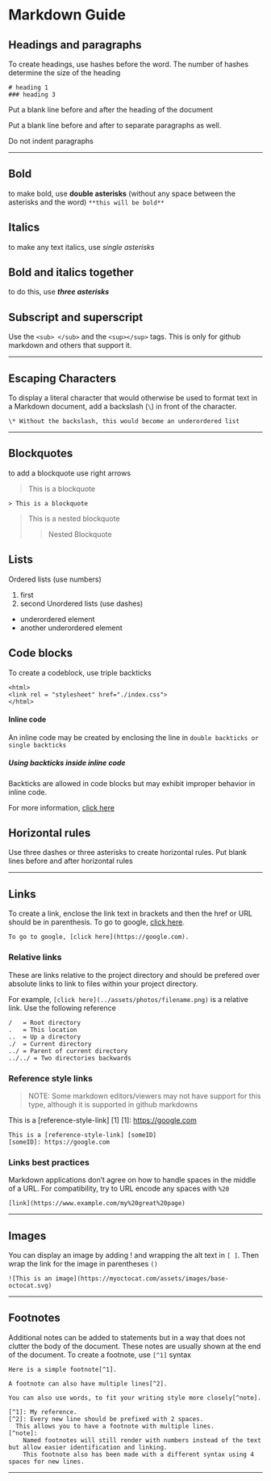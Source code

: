 # Markdown Guide

## Headings and paragraphs

To create headings, use hashes before the word. The number of hashes determine the size of the heading

```
# heading 1
### heading 3
```

Put a blank line before and after the heading of the document

Put a blank line before and after to separate paragraphs as well.

Do not indent paragraphs

---

## Bold

to make bold, use **double asterisks** (without any space between the asterisks and the word)
`**this will be bold** `

## Italics

to make any text italics, use _single asterisks_

## Bold and italics together

to do this, use **_three asterisks_**

## Subscript and superscript

Use the `<sub> </sub>` and the `<sup></sup>` tags. This is only for github markdown and others that support it.

---

## Escaping Characters

To display a literal character that would otherwise be used to format text in a Markdown document, add a backslash (`\`) in front of the character.

```
\* Without the backslash, this would become an underordered list
```

---

## Blockquotes

to add a blockquote use right arrows

> This is a blockquote

`> This is a blockquote`

> This is a nested blockquote
>
> > Nested Blockquote

## Lists

Ordered lists (use numbers)

1. first
2. second
   Unordered lists (use dashes)

- underordered element
- another underordered element

## Code blocks

To create a codeblock, use triple backticks

```
<html>
<link rel = "stylesheet" href="./index.css">
</html>
```

#### Inline code

An inline code may be created by enclosing the line in `double backticks or single backticks`

##### Using backticks inside inline code

Backticks are allowed in code blocks but may exhibit improper behavior in inline code.

For more information, [click here](https://stackoverflow.com/a/71150969/16465011)

## Horizontal rules

Use three dashes or three asterisks to create horizontal rules.
Put blank lines before and after horizontal rules

---

## Links

To create a link, enclose the link text in brackets and then the href or URL should be in parenthesis.
To go to google, [click here](https://google.com).

```
To go to google, [click here](https://google.com).
```

### Relative links

These are links relative to the project directory and should be prefered over absolute links to link to files within your project directory.

For example, `[click here](../assets/photos/filename.png)` is a relative link. Use the following reference

```
/   = Root directory
.   = This location
..  = Up a directory
./  = Current directory
../ = Parent of current directory
../../ = Two directories backwards
```

### Reference style links

> NOTE: Some markdown editors/viewers may not have support for this type, although it is supported in github markdowns

This is a [reference-style-link] [1]
[1]: https://google.com

```
This is a [reference-style-link] [someID]
[someID]: https://google.com
```

### Links best practices

Markdown applications don’t agree on how to handle spaces in the middle of a URL. For compatibility, try to URL encode any spaces with `%20`

```
[link](https://www.example.com/my%20great%20page)
```

---

## Images

You can display an image by adding ! and wrapping the alt text in `[ ]`. Then wrap the link for the image in parentheses `()`

```
![This is an image](https://myoctocat.com/assets/images/base-octocat.svg)
```

---

## Footnotes

Additional notes can be added to statements but in a way that does not clutter the body of the document. These notes are usually shown at the end of the document. To create a footnote, use `[^1]` syntax

```
Here is a simple footnote[^1].

A footnote can also have multiple lines[^2].

You can also use words, to fit your writing style more closely[^note].

[^1]: My reference.
[^2]: Every new line should be prefixed with 2 spaces.
  This allows you to have a footnote with multiple lines.
[^note]:
    Named footnotes will still render with numbers instead of the text but allow easier identification and linking.
    This footnote also has been made with a different syntax using 4 spaces for new lines.
```

---
